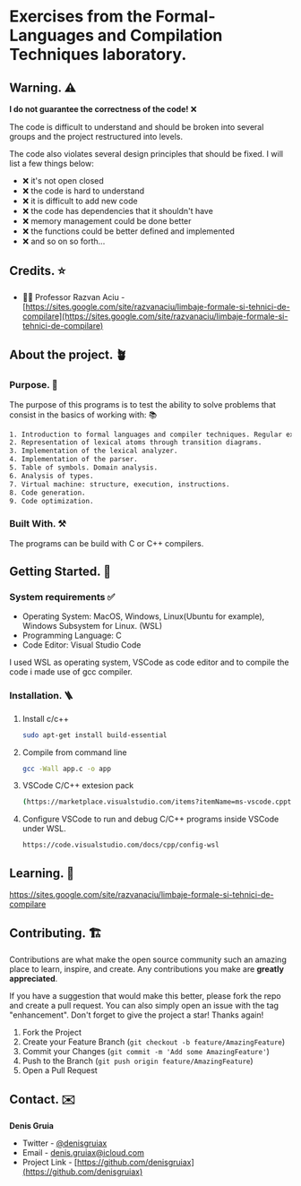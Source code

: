 # Exercises from the Formal-Languages and Compilation Techniques laboratory.

## Warning. ⚠️
**I do not guarantee the correctness of the code!** ❌

The code is difficult to understand and should be broken into several groups and the project restructured into levels.

The code also violates several design principles that should be fixed. I will list a few things below:

- ❌ it's not open closed
- ❌ the code is hard to understand
- ❌ it is difficult to add new code
- ❌ the code has dependencies that it shouldn't have
- ❌ memory management could be done better
- ❌ the functions could be better defined and implemented
- ❌ and so on so forth...

## Credits. ⭐

- 🧑‍💻 Professor Razvan Aciu - [https://sites.google.com/site/razvanaciu/limbaje-formale-si-tehnici-de-compilare](https://sites.google.com/site/razvanaciu/limbaje-formale-si-tehnici-de-compilare)

## About the project. 🪴
### Purpose. 🎯
The purpose of this programs is to test the ability to solve problems that consist in the basics of working with: 📚
```sh
1. Introduction to formal languages and compiler techniques. Regular expressions.
2. Representation of lexical atoms through transition diagrams.
3. Implementation of the lexical analyzer.
4. Implementation of the parser.
5. Table of symbols. Domain analysis.
6. Analysis of types.
7. Virtual machine: structure, execution, instructions.
8. Code generation.
9. Code optimization.
```

### Built With. ⚒️
The programs can be build with C or C++ compilers.

## Getting Started. 🚀
### System requirements ✅
- Operating System: MacOS, Windows, Linux(Ubuntu for example), Windows Subsystem for Linux. (WSL)
- Programming Language: C
- Code Editor: Visual Studio Code 

I used WSL as operating system, VSCode as code editor and to compile the code i made use of gcc compiler.

### Installation. 🪜
1. Install c/c++
   ```sh
   sudo apt-get install build-essential
   ```

2. Compile from command line
   ```sh
   gcc -Wall app.c -o app
   ```
   
3. VSCode C/C++ extesion pack
   ```sh
   (https://marketplace.visualstudio.com/items?itemName=ms-vscode.cpptools-extension-pack)
   ```
   
4. Configure VSCode to run and debug C/C++ programs inside VSCode under WSL.
   ```sh
   https://code.visualstudio.com/docs/cpp/config-wsl
   ```

## Learning. 🌟
https://sites.google.com/site/razvanaciu/limbaje-formale-si-tehnici-de-compilare

## Contributing. 🏗️
Contributions are what make the open source community such an amazing place to learn, inspire, and create. Any contributions you make are **greatly appreciated**.

If you have a suggestion that would make this better, please fork the repo and create a pull request. You can also simply open an issue with the tag "enhancement".
Don't forget to give the project a star! Thanks again!

1. Fork the Project
2. Create your Feature Branch (`git checkout -b feature/AmazingFeature`)
3. Commit your Changes (`git commit -m 'Add some AmazingFeature'`)
4. Push to the Branch (`git push origin feature/AmazingFeature`)
5. Open a Pull Request


## Contact. ✉️
**Denis Gruia**

- Twitter - [@denisgruiax](https://twitter.com/denisgruiax) 
- Email - denis.gruiax@icloud.com
- Project Link - [https://github.com/denisgruiax](https://github.com/denisgruiax)
